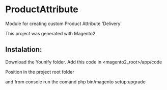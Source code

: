# ProductAttribute

Module for creating custom Product Attribute 'Delivery'

This project was generated with Magento2

## Instalation:

Download the Younify folder.
Add this code in <magento2_root>/app/code

Position in the project root folder 

and from console run the comand php bin/magento setup:upgrade
